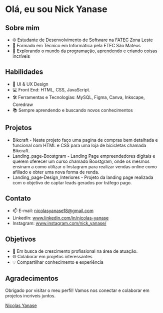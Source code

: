 # Olá, eu sou Nick Yanase

## Sobre mim

- 🌐 Estudante de Desenvolvimento de Software na FATEC Zona Leste
- 💼 Formado em Técnico em Informática pela ETEC São Mateus
- 🚀 Explorando o mundo da programação, aprendendo e criando coisas incríveis

## Habilidades

- 🎨 UI & UX Design
- 💻 Front End: HTML, CSS, JavaScript.
- 🛠️ Ferramentas e Tecnologias: MySQL, Figma, Canva, Inkscape, Coredraw
- 📚 Sempre aprendendo e buscando novos conhecimentos

## Projetos

- Bikcraft - Neste projeto faço uma pagina de compras bem detalhada e funcional com HTML e CSS para uma loja de bicicletas chamada Bikcraft.
- Landing_page-Boostgram - Landing Page empreendedores digitais e querem oferecer um curso chamado Boostgram, onde os mesmos ensinam a como utilizar o Instagram para realizar vendas online como afiliado e obter uma nova forma de renda.
- Landing_page-Design_Interiores - Projeto da landing page realizada com o objetivo de captar leads gerados por tráfego pago.


## Contato

- 📫 E-mail: nicolasyanase18@gmail.com
- LinkedIn: www.linkedin.com/in/nicolas-yanase
- Instagram: www.instagram.com/nick_yanase/

## Objetivos

- 🌱 Em busca de crescimento profissional na área de atuação.
- 🌐 Colaborar em projetos interessantes
- 💡 Compartilhar conhecimento e experiência

## Agradecimentos

Obrigado por visitar o meu perfil! Vamos nos conectar e colaborar em projetos incríveis juntos.
<div class="badge-base LI-profile-badge" data-locale="pt_BR" data-size="medium" data-theme="dark" data-type="HORIZONTAL" data-vanity="nicolas-yanase" data-version="v1"><a class="badge-base__link LI-simple-link" href="https://br.linkedin.com/in/nicolas-yanase?trk=profile-badge">Nicolas Yanase</a></div>
              
